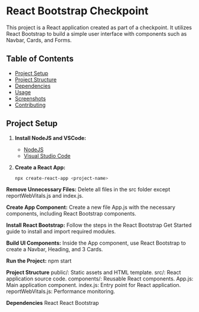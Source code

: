 # React Bootstrap Checkpoint
This project is a React application created as part of a checkpoint. It utilizes React Bootstrap to build a simple user interface with components such as Navbar, Cards, and Forms.

## Table of Contents
- [Project Setup](#project-setup)
- [Project Structure](#project-structure)
- [Dependencies](#dependencies)
- [Usage](#usage)
- [Screenshots](#screenshots)
- [Contributing](#contributing)

## Project Setup

1. **Install NodeJS and VSCode:**
   - [NodeJS](https://nodejs.org/en)
   - [Visual Studio Code](https://code.visualstudio.com/)

2. **Create a React App:**
   ```bash
   npx create-react-app <project-name>


**Remove Unnecessary Files:**
Delete all files in the src folder except reportWebVitals.js and index.js.

**Create App Component:**
Create a new file App.js with the necessary components, including React Bootstrap components.

**Install React Bootstrap:**
Follow the steps in the React Bootstrap Get Started guide to install and import required modules.

**Build UI Components:**
Inside the App component, use React Bootstrap to create a Navbar, Heading, and 3 Cards.

**Run the Project:**
npm start

**Project Structure**
public/: Static assets and HTML template.
src/: React application source code.
components/: Reusable React components.
App.js: Main application component.
index.js: Entry point for React application.
reportWebVitals.js: Performance monitoring.

**Dependencies**
React
React Bootstrap
